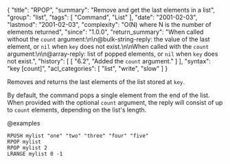 {
  "title": "RPOP",
  "summary": "Remove and get the last elements in a list",
  "group": "list",
  "tags": [
    "Command",
    "List"
  ],
  "date": "2001-02-03",
  "lastmod": "2001-02-03",
  "complexity": "O(N) where N is the number of elements returned",
  "since": "1.0.0",
  "return_summary": "When called without the `count` argument:\n\n@bulk-string-reply: the value of the last element, or `nil` when `key` does not exist.\n\nWhen called with the `count` argument:\n\n@array-reply: list of popped elements, or `nil` when `key` does not exist.",
  "history": [
    [
      "6.2",
      "Added the `count` argument."
    ]
  ],
  "syntax": "key [count]",
  "acl_categories": [
    "list",
    "write",
    "slow"
  ]
}

Removes and returns the last elements of the list stored at `key`.

By default, the command pops a single element from the end of the list.
When provided with the optional `count` argument, the reply will consist of up
to `count` elements, depending on the list's length.

@examples

```cli
RPUSH mylist "one" "two" "three" "four" "five"
RPOP mylist
RPOP mylist 2
LRANGE mylist 0 -1
```

